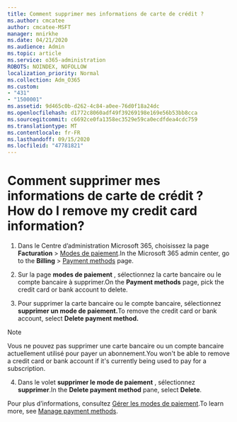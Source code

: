 ```yaml
---
title: Comment supprimer mes informations de carte de crédit ?
ms.author: cmcatee
author: cmcatee-MSFT
manager: mnirkhe
ms.date: 04/21/2020
ms.audience: Admin
ms.topic: article
ms.service: o365-administration
ROBOTS: NOINDEX, NOFOLLOW
localization_priority: Normal
ms.collection: Adm_O365
ms.custom:
- "431"
- "1500001"
ms.assetid: 9d465c0b-d262-4c84-a0ee-76d0f18a24dc
ms.openlocfilehash: d1772c8060adf49f39269198e169e56b53bb8cca
ms.sourcegitcommit: c6692ce0fa1358ec3529e59ca0ecdfdea4cdc759
ms.translationtype: MT
ms.contentlocale: fr-FR
ms.lasthandoff: 09/15/2020
ms.locfileid: "47781821"
---
```

# <a name="how-do-i-remove-my-credit-card-information"></a><span data-ttu-id="49e4e-102">Comment supprimer mes informations de carte de crédit ?</span><span class="sxs-lookup"><span data-stu-id="49e4e-102">How do I remove my credit card information?</span></span>

1. <span data-ttu-id="49e4e-103">Dans le Centre d’administration Microsoft 365, choisissez la page **Facturation** \> [Modes de paiement](https://go.microsoft.com/fwlink/p/?linkid=2018806).</span><span class="sxs-lookup"><span data-stu-id="49e4e-103">In the Microsoft 365 admin center, go to the **Billing** \> [Payment methods](https://go.microsoft.com/fwlink/p/?linkid=2018806) page.</span></span>

2. <span data-ttu-id="49e4e-104">Sur la page **modes de paiement** , sélectionnez la carte bancaire ou le compte bancaire à supprimer.</span><span class="sxs-lookup"><span data-stu-id="49e4e-104">On the **Payment methods** page, pick the credit card or bank account to delete.</span></span>

3. <span data-ttu-id="49e4e-105">Pour supprimer la carte bancaire ou le compte bancaire, sélectionnez **supprimer un mode de paiement.**</span><span class="sxs-lookup"><span data-stu-id="49e4e-105">To remove the credit card or bank account, select **Delete payment method.**</span></span>

> [!NOTE]
> <span data-ttu-id="49e4e-106">Vous ne pouvez pas supprimer une carte bancaire ou un compte bancaire actuellement utilisé pour payer un abonnement.</span><span class="sxs-lookup"><span data-stu-id="49e4e-106">You won't be able to remove a credit card or bank account if it's currently being used to pay for a subscription.</span></span>

4. <span data-ttu-id="49e4e-107">Dans le volet **supprimer le mode de paiement** , sélectionnez **supprimer**.</span><span class="sxs-lookup"><span data-stu-id="49e4e-107">In the **Delete payment method** pane, select **Delete**.</span></span>

<span data-ttu-id="49e4e-108">Pour plus d’informations, consultez [Gérer les modes de paiement](https://docs.microsoft.com/microsoft-365/commerce/billing-and-payments/manage-payment-methods).</span><span class="sxs-lookup"><span data-stu-id="49e4e-108">To learn more, see [Manage payment methods](https://docs.microsoft.com/microsoft-365/commerce/billing-and-payments/manage-payment-methods).</span></span>